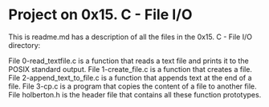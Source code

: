 # Project on 0x15. C - File I/O
This is readme.md has a description of all the files in the 0x15. C - File I/O directory:

File 0-read_textfile.c is a function that reads a text file and prints it to the POSIX standard output.
File 1-create_file.c is a function that creates a file.
File 2-append_text_to_file.c is a function that appends text at the end of a file.
File 3-cp.c is a program that copies the content of a file to another file.
File holberton.h is the header file that contains all these function prototypes.
